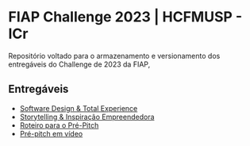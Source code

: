 # FIAP Challenge 2023 | HCFMUSP - ICr
Repositório voltado para o armazenamento e versionamento dos entregáveis do Challenge de 2023 da FIAP, 

## Entregáveis
- [Software Design & Total Experience](https://docs.google.com/document/d/1lIulxY_UAfxJadtZOuWjXpwYPlccvcG6jyaL1t-_M8w/edit?usp=sharing)
- [Storytelling & Inspiração Empreendedora](https://docs.google.com/document/d/12ERGbgFAYJlR2BmhuYin0Py68B_uEMvdB2xmAQnauIU/edit?usp=sharing)
- [Roteiro para o Pré-Pitch](https://docs.google.com/document/d/19AodRi_BRCKVx5RxXAmmsGIWF0Yg-nTIOW4IW4G73go/edit?usp=sharing)
- [Pré-pitch em vídeo](https://youtu.be/IM2jHbFOUE0?si=0mDKVEwqxJ6PriFj)